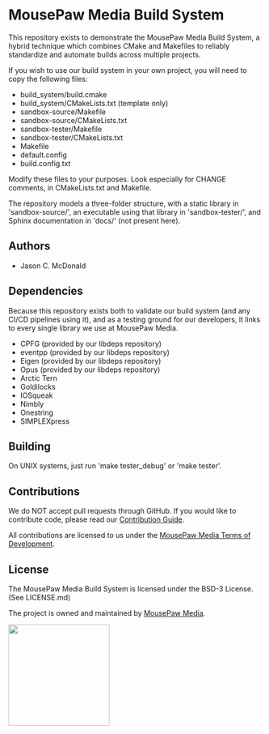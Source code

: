 MousePaw Media Build System
========================================

This repository exists to demonstrate the MousePaw Media Build System,
a hybrid technique which combines CMake and Makefiles to reliably standardize
and automate builds across multiple projects.

If you wish to use our build system in your own project, you will need to
copy the following files:

* build_system/build.cmake
* build_system/CMakeLists.txt (template only)
* sandbox-source/Makefile
* sandbox-source/CMakeLists.txt
* sandbox-tester/Makefile
* sandbox-tester/CMakeLists.txt
* Makefile
* default.config
* build.config.txt

Modify these files to your purposes. Look especially for CHANGE comments,
in CMakeLists.txt and Makefile.

The repository models a three-folder structure, with a static library in
'sandbox-source/', an executable using that library in 'sandbox-tester/',
and Sphinx documentation in 'docs/' (not present here).

Authors
----------------------------------------

* Jason C. McDonald

Dependencies
----------------------------------------

Because this repository exists both to validate our build system (and any
CI/CD pipelines using it), and as a testing ground for our developers,
it links to every single library we use at MousePaw Media.

* CPFG (provided by our libdeps repository)
* eventpp (provided by our libdeps repository)
* Eigen (provided by our libdeps repository)
* Opus (provided by our libdeps repository)
* Arctic Tern
* Goldilocks
* IOSqueak
* Nimbly
* Onestring
* SIMPLEXpress

Building
----------------------------------------

On UNIX systems, just run 'make tester_debug' or 'make tester'.

Contributions
----------------------------------------

We do NOT accept pull requests through GitHub.
If you would like to contribute code, please read our
[Contribution Guide](https://mousepawmedia.com/developers/contribution).

All contributions are licensed to us under the
[MousePaw Media Terms of Development](https://mousepawmedia.com/termsofdevelopment).

License
----------------------------------------

The MousePaw Media Build System is licensed under the BSD-3 License. (See LICENSE.md)

The project is owned and maintained by [MousePaw Media](https://mousepawmedia.com/developers).

<img src=docs/source/mousepaw_logo_circle.svg width=200vw/>
